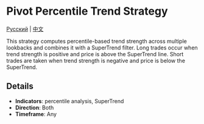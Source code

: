 # Pivot Percentile Trend Strategy
[Русский](README_ru.md) | [中文](README_cn.md)

This strategy computes percentile-based trend strength across multiple lookbacks and combines it with a SuperTrend filter. Long trades occur when trend strength is positive and price is above the SuperTrend line. Short trades are taken when trend strength is negative and price is below the SuperTrend.

## Details

- **Indicators**: percentile analysis, SuperTrend
- **Direction**: Both
- **Timeframe**: Any
